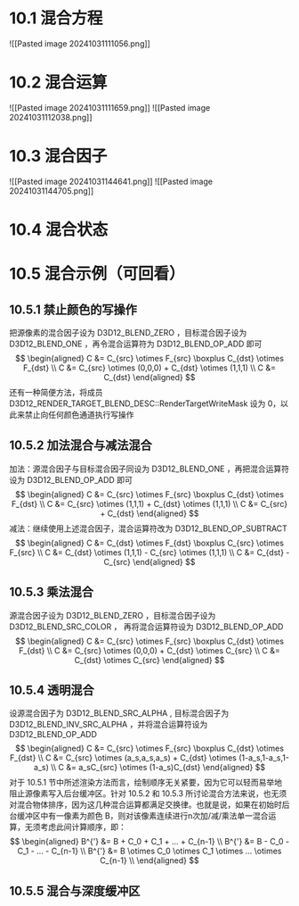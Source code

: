 # 10.1 混合方程
![[Pasted image 20241031111056.png]]

# 10.2 混合运算
![[Pasted image 20241031111659.png]]
![[Pasted image 20241031112038.png]]

# 10.3 混合因子
![[Pasted image 20241031144641.png]]
![[Pasted image 20241031144705.png]]

# 10.4 混合状态

# 10.5 混合示例（可回看）
## 10.5.1 禁止颜色的写操作

把源像素的混合因子设为 D3D12_BLEND_ZERO ，目标混合因子设为 D3D12_BLEND_ONE ，再令混合运算符为 D3D12_BLEND_OP_ADD 即可
$$
\begin{aligned}
C &= C_{src} \otimes F_{src} \boxplus C_{dst} \otimes F_{dst} \\
C &= C_{src} \otimes (0,0,0) + C_{dst} \otimes (1,1,1) \\
C &= C_{dst}
\end{aligned}
$$
还有一种简便方法，将成员 D3D12_RENDER_TARGET_BLEND_DESC::RenderTargetWriteMask 设为 0，以此来禁止向任何颜色通道执行写操作

## 10.5.2 加法混合与减法混合

加法：源混合因子与目标混合因子同设为 D3D12_BLEND_ONE ，再把混合运算符设为 D3D12_BLEND_OP_ADD 即可
$$
\begin{aligned}
C &= C_{src} \otimes F_{src} \boxplus C_{dst} \otimes F_{dst} \\
C &= C_{src} \otimes (1,1,1) + C_{dst} \otimes (1,1,1) \\
C &= C_{src} + C_{dst}
\end{aligned}
$$
减法：继续使用上述混合因子，混合运算符改为 D3D12_BLEND_OP_SUBTRACT 
$$
\begin{aligned}
C &= C_{dst} \otimes F_{dst} \boxplus C_{src} \otimes F_{src} \\
C &= C_{dst} \otimes (1,1,1) - C_{src} \otimes (1,1,1) \\
C &= C_{dst} - C_{src}
\end{aligned}
$$

## 10.5.3 乘法混合

源混合因子设为 D3D12_BLEND_ZERO ，目标混合因子设为 D3D12_BLEND_SRC_COLOR ， 再将混合运算符设为 D3D12_BLEND_OP_ADD 
$$
\begin{aligned}
C &= C_{src} \otimes F_{src} \boxplus C_{dst} \otimes F_{dst} \\
C &= C_{src} \otimes (0,0,0) + C_{dst} \otimes C_{src} \\
C &= C_{dst} \otimes C_{src}
\end{aligned}
$$

## 10.5.4 透明混合

设源混合因子为 D3D12_BLEND_SRC_ALPHA , 目标混合因子为 D3D12_BLEND_INV_SRC_ALPHA ，并将混合运算符设为 D3D12_BLEND_OP_ADD
$$
\begin{aligned}
C &= C_{src} \otimes F_{src} \boxplus C_{dst} \otimes F_{dst} \\
C &= C_{src} \otimes (a_s,a_s,a_s) + C_{dst} \otimes (1-a_s,1-a_s,1-a_s) \\
C &= a_sC_{src} \otimes (1-a_s)C_{dst}
\end{aligned}
$$
对于 10.5.1 节中所述渲染方法而言，绘制顺序无关紧要，因为它可以轻而易举地阻止源像素写入后台缓冲区。针对 10.5.2 和 10.5.3 所讨论混合方法来说，也无须对混合物体排序，因为这几种混合运算都满足交换律。也就是说，如果在初始时后台缓冲区中有一像素为颜色 B，则对该像素连续进行n次加/减/乘法单一混合运算，无须考虑此间计算顺序，即：
$$
\begin{aligned}
B^{'} &= B + C_0 + C_1 + ... + C_{n-1} \\
B^{'} &= B - C_0 - C_1 - ... - C_{n-1} \\
B^{'} &= B \otimes C_0 \otimes C_1 \otimes ... \otimes C_{n-1} \\
\end{aligned}
$$

## 10.5.5 混合与深度缓冲区


